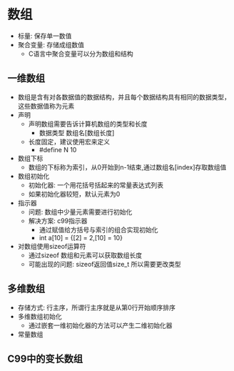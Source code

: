 # 数组
- 标量: 保存单一数值
- 聚合变量: 存储成组数值
    - C语言中聚合变量可以分为数组和结构
## 一维数组
- 数组是含有对各数据值的数据结构，并且每个数据结构具有相同的数据类型，这些数据值称为元素
- 声明
    - 声明数组需要告诉计算机数组的类型和长度
        - 数据类型 数组名[数组长度]
    - 长度固定，建议使用宏来定义
        - #define N 10
- 数组下标
    - 数组的下标称为索引，从0开始到n-1结束,通过数组名[index]存取数组值
- 数组初始化
    - 初始化器: 一个用花括号括起来的常量表达式列表
    - 如果初始化器较短，默认元素为0
- 指示器
    - 问题: 数组中少量元素需要进行初始化
    - 解决方案: c99指示器
        - 通过赋值给方括号与索引的组合实现初始化
        - int a[10] = {[2] = 2,[10] = 10}
- 对数组使用sizeof运算符
    - 通过sizeof 数组和元素可以获取数组长度
    - 可能出现的问题: sizeof返回值size_t 所以需要更改类型
## 多维数组
- 存储方式: 行主序，所谓行主序就是从第0行开始顺序排序
- 多维数组初始化
    - 通过嵌套一维初始化器的方法可以产生二维初始化器
- 常量数组
## C99中的变长数组